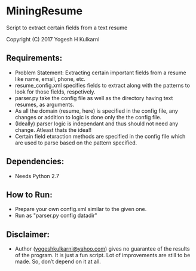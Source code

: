 # MiningResume
Script to extract certain fields from a text resume

Copyright (C) 2017 Yogesh H Kulkarni

## Requirements:
* Problem Statement: Extracting certain important fields from a resume like name, email, phone,  etc.
* resume_config.xml specifies fields to extract along with the patterns to look for those fields, respetively.
* parser.py take the config file as well as the directory having text resumes, as arguments.
* As all the domain (resume, here) is specified in the config file, any changes or addition to logic is done only the the config file. 
* (Ideally) parser logic is independant and thus should not need any change. Atleast thats the idea!!
* Certain field etxraction methods are specified in the config file which are used to parse based on the pattern specified.

## Dependencies:
* Needs Python 2.7

## How to Run:
* Prepare your own config.xml similar to the given one. 
* Run as "parser.py config datadir"

## Disclaimer:
* Author (yogeshkulkarni@yahoo.com) gives no guarantee of the results of the program. It is just a fun script. Lot of improvements are still to be made. So, don’t depend on it at all.
